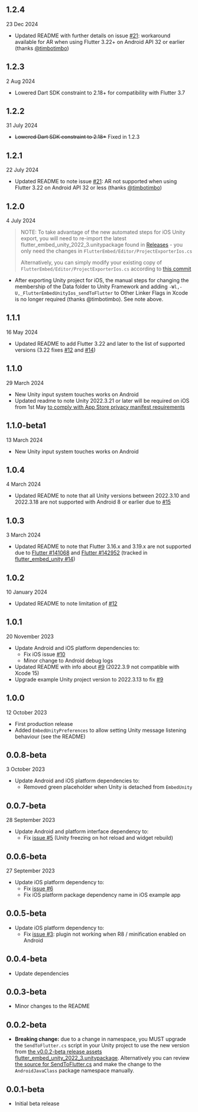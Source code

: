 ## 1.2.4

23 Dec 2024

* Updated README with further details on issue [#21](https://github.com/learntoflutter/flutter_embed_unity/issues/21): workaround available for AR when using Flutter 3.22+ on Android API 32 or earlier (thanks [@timbotimbo](https://github.com/timbotimbo))


## 1.2.3

2 Aug 2024

* Lowered Dart SDK constraint to 2.18+ for compatibility with Flutter 3.7


## 1.2.2

31 July 2024

* ~~Lowered Dart SDK constraint to 2.18+~~ Fixed in 1.2.3


## 1.2.1

22 July 2024

* Updated README to note issue [#21](https://github.com/learntoflutter/flutter_embed_unity/issues/21): AR not supported when using Flutter 3.22 on Android API 32 or less (thanks [@timbotimbo](https://github.com/timbotimbo))

## 1.2.0

4 July 2024

> NOTE: To take advantage of the new automated steps for iOS Unity export, you will need to re-import the latest flutter_embed_unity_2022_3.unitypackage found in [Releases](https://github.com/learntoflutter/flutter_embed_unity/releases) - you only need the changes in `FlutterEmbed/Editor/ProjectExporterIos.cs`
>
> Alternatively, you can simply modify your existing copy of `FlutterEmbed/Editor/ProjectExporterIos.cs` according to [this commit](https://github.com/learntoflutter/flutter_embed_unity/commit/c393efc0e9fbc589e2e4c1045e52d5335830895a)

* After exporting Unity project for iOS, the manual steps for changing the membership of the Data folder to Unity Framework and adding `-Wl,-U,_FlutterEmbedUnityIos_sendToFlutter` to Other Linker Flags in Xcode is no longer required (thanks @timbotimbo). See note above.


## 1.1.1

16 May 2024

* Updated README to add Flutter 3.22 and later to the list of supported versions (3.22 fixes [#12](https://github.com/learntoflutter/flutter_embed_unity/issues/12) and [#14](https://github.com/learntoflutter/flutter_embed_unity/issues/14))


## 1.1.0

29 March 2024

* New Unity input system touches works on Android
* Updated readme to note Unity 2022.3.21 or later will be required on iOS from 1st May [to comply with App Store privacy manifest requirements](https://forum.unity.com/threads/apple-privacy-manifest-updates-for-unity-engine.1529026/)


## 1.1.0-beta1

13 March 2024

* New Unity input system touches works on Android


## 1.0.4

4 March 2024

* Updated README to note that all Unity versions between 2022.3.10 and 2022.3.18 are not supported with Android 8 or earlier due to [#15](https://github.com/learntoflutter/flutter_embed_unity/issues/15)


## 1.0.3

3 March 2024

* Updated README to note that Flutter 3.16.x and 3.19.x are not supported due to [Flutter #141068](https://github.com/flutter/flutter/issues/141068) and [Flutter #142952](https://github.com/flutter/flutter/issues/142952) (tracked in [flutter_embed_unity #14](https://github.com/learntoflutter/flutter_embed_unity/issues/14))


## 1.0.2

10 January 2024

* Updated README to note limitation of [#12](https://github.com/learntoflutter/flutter_embed_unity/issues/12)


## 1.0.1

20 November 2023

* Update Android and iOS platform dependencies to:
  * Fix iOS issue [#10](https://github.com/learntoflutter/flutter_embed_unity/issues/10)
  * Minor change to Android debug logs
* Updated README with info about [#9](https://github.com/learntoflutter/flutter_embed_unity/issues/9) (2022.3.9 not compatible with Xcode 15)
* Upgrade example Unity project version to 2022.3.13 to fix [#9](https://github.com/learntoflutter/flutter_embed_unity/issues/9)


## 1.0.0

12 October 2023

* First production release
* Added `EmbedUnityPreferences` to allow setting Unity message listening behaviour (see the README)


## 0.0.8-beta

3 October 2023

* Update Android and iOS platform dependencies to:
  * Removed green placeholder when Unity is detached from `EmbedUnity`


## 0.0.7-beta

28 September 2023

* Update Android and platform interface dependency to:
  * Fix [issue #5](https://github.com/learntoflutter/flutter_embed_unity/issues/5) (Unity freezing on hot reload and widget rebuild)


## 0.0.6-beta

27 September 2023

* Update iOS platform dependency to:
  * Fix [issue #6](https://github.com/learntoflutter/flutter_embed_unity/issues/6)
  * Fix iOS platform package dependency name in iOS example app


## 0.0.5-beta

* Update iOS platform dependency to:
  * Fix [issue #3](https://github.com/learntoflutter/flutter_embed_unity/issues/3): plugin not working when R8 / minification enabled on Android


## 0.0.4-beta

* Update dependencies


## 0.0.3-beta

* Minor changes to the README


## 0.0.2-beta

* **Breaking change:** due to a change in namespace, you MUST upgrade the `SendToFlutter.cs` script in your Unity project to use the new version from [the v0.0.2-beta release assets flutter_embed_unity_2022_3.unitypackage](https://github.com/learntoflutter/flutter_embed_unity/releases). Alternatively you can review [the source for SendToFlutter.cs](https://github.com/learntoflutter/flutter_embed_unity/blob/main/example_unity_2022_3_project/Assets/FlutterEmbed/SendToFlutter/SendToFlutter.cs) and make the change to the `AndroidJavaClass` package namespace manually.


## 0.0.1-beta

* Initial beta release